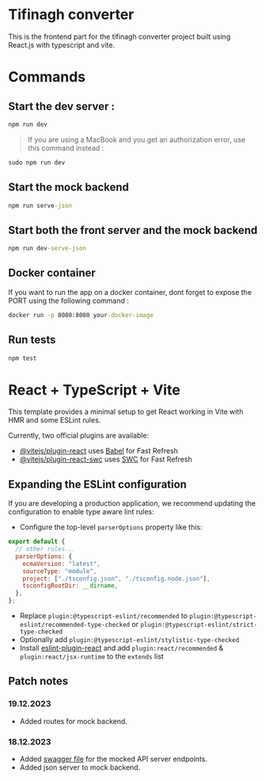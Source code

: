 # Tifinagh converter

This is the frontend part for the tifinagh converter project built using React.js with typescript and vite.

# Commands

## Start the dev server :

```cmd
npm run dev
```

> If you are using a MacBook and you get an authorization error, use this command instead :

```cmd
sudo npm run dev
```
## Start the mock backend

```cmd
npm run serve-json
```
## Start both the front server and the mock backend 

```cmd
npm run dev-serve-json
```


## Docker container
If you want to run the app on a docker container, dont forget to expose the PORT using the following command :

```cmd
docker run -p 8080:8080 your-docker-image
```

## Run tests


```cmd
npm test
```


# React + TypeScript + Vite

This template provides a minimal setup to get React working in Vite with HMR and some ESLint rules.

Currently, two official plugins are available:

- [@vitejs/plugin-react](https://github.com/vitejs/vite-plugin-react/blob/main/packages/plugin-react/README.md) uses [Babel](https://babeljs.io/) for Fast Refresh
- [@vitejs/plugin-react-swc](https://github.com/vitejs/vite-plugin-react-swc) uses [SWC](https://swc.rs/) for Fast Refresh

## Expanding the ESLint configuration

If you are developing a production application, we recommend updating the configuration to enable type aware lint rules:

- Configure the top-level `parserOptions` property like this:

```js
export default {
  // other rules...
  parserOptions: {
    ecmaVersion: "latest",
    sourceType: "module",
    project: ["./tsconfig.json", "./tsconfig.node.json"],
    tsconfigRootDir: __dirname,
  },
};
```

- Replace `plugin:@typescript-eslint/recommended` to `plugin:@typescript-eslint/recommended-type-checked` or `plugin:@typescript-eslint/strict-type-checked`
- Optionally add `plugin:@typescript-eslint/stylistic-type-checked`
- Install [eslint-plugin-react](https://github.com/jsx-eslint/eslint-plugin-react) and add `plugin:react/recommended` & `plugin:react/jsx-runtime` to the `extends` list

## Patch notes

### 19.12.2023

- Added routes for mock backend.

### 18.12.2023

- Added [swagger file](./swagger.json) for the mocked API server endpoints. 
- Added json server to mock backend.
